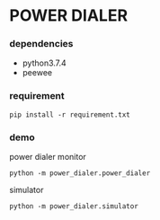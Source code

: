 # POWER DIALER

### dependencies

- python3.7.4
- peewee

### requirement

```shell script
pip install -r requirement.txt
```

### demo

power dialer monitor

```shell script
python -m power_dialer.power_dialer
```

simulator

```shell script
python -m power_dialer.simulator
```